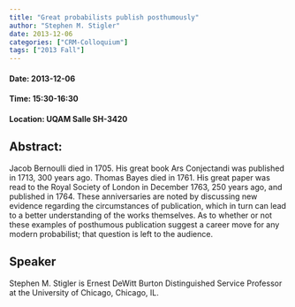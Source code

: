 ```yaml
---
title: "Great probabilists publish posthumously"
author: "Stephen M. Stigler"
date: 2013-12-06
categories: ["CRM-Colloquium"]
tags: ["2013 Fall"]
---
```


#### Date: 2013-12-06
#### Time: 15:30-16:30
#### Location: UQAM Salle SH-3420

## Abstract:

	
Jacob Bernoulli died in 1705. His great book Ars Conjectandi was published in 1713, 300 years ago. Thomas Bayes died in 1761. His great paper was read to the Royal Society of London in December 1763, 250 years ago, and published in 1764. These anniversaries are noted by discussing new evidence regarding the circumstances of publication, which in turn can lead to a better understanding of the works themselves. As to whether or not these examples of posthumous publication suggest a career move for any modern probabilist; that question is left to the audience.



## Speaker

Stephen M. Stigler is Ernest DeWitt Burton Distinguished Service Professor at the University of Chicago, Chicago, IL.

